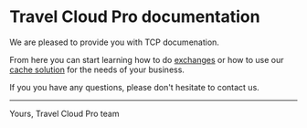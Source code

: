 # Travel Cloud Pro documentation

We are pleased to provide you with TCP documenation.

From here you can start learning how to do [exchanges](./exchange.md) or how to use our [cache solution](./estreaming.md) for the needs of your business.

If you you have any questions, please don't hesitate to contact us.

---

Yours, Travel Cloud Pro team

